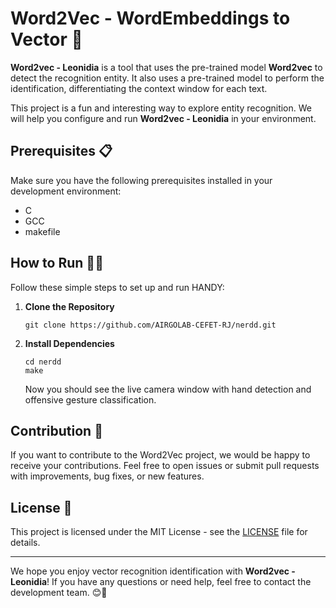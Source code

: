 # Word2Vec - WordEmbeddings to Vector 🚫 

**Word2vec - Leonidia** is a tool that uses the pre-trained model **Word2vec** to detect the recognition entity. It also uses a pre-trained model to perform the identification, differentiating the context window for each text.

This project is a fun and interesting way to explore entity recognition. We will help you configure and run **Word2vec - Leonidia** in your environment.

## Prerequisites 📋

Make sure you have the following prerequisites installed in your development environment:

- C
- GCC
- makefile

## How to Run 🏃‍♀️

Follow these simple steps to set up and run HANDY:

1. **Clone the Repository**

   ```shell
   git clone https://github.com/AIRGOLAB-CEFET-RJ/nerdd.git
   ```

2. **Install Dependencies**

   ```shell
   cd nerdd
   make
   ```

   Now you should see the live camera window with hand detection and offensive gesture classification.

## Contribution 🤝

If you want to contribute to the Word2Vec project, we would be happy to receive your contributions. Feel free to open issues or submit pull requests with improvements, bug fixes, or new features.

## License 📄

This project is licensed under the MIT License - see the [LICENSE](LICENSE) file for details.

---

We hope you enjoy vector recognition identification with **Word2vec - Leonidia**! If you have any questions or need help, feel free to contact the development team. 😊👋